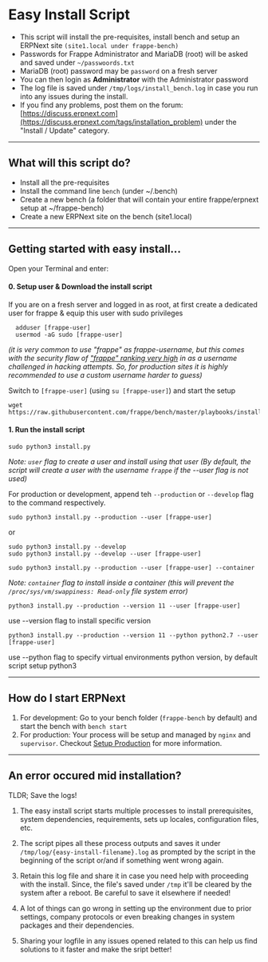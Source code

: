 # Easy Install Script

- This script will install the pre-requisites, install bench and setup an ERPNext site `(site1.local under frappe-bench)`
- Passwords for Frappe Administrator and MariaDB (root) will be asked and saved under `~/passwoords.txt`
- MariaDB (root) password may be `password` on a fresh server
- You can then login as **Administrator** with the Administrator password
- The log file is saved under `/tmp/logs/install_bench.log` in case you run into any issues during the install.
- If you find any problems, post them on the forum: [https://discuss.erpnext.com](https://discuss.erpnext.com/tags/installation_problem) under the "Install / Update" category.

---

## What will this script do?

- Install all the pre-requisites
- Install the command line `bench` (under ~/.bench)
- Create a new bench (a folder that will contain your entire frappe/erpnext setup at ~/frappe-bench)
- Create a new ERPNext site on the bench (site1.local)

---

## Getting started with easy install...

Open your Terminal and enter:

#### 0. Setup user & Download the install script

If you are on a fresh server and logged in as root, at first create a dedicated user for frappe
& equip this user with sudo privileges

```
  adduser [frappe-user]
  usermod -aG sudo [frappe-user]
```

*(it is very common to use "frappe" as frappe-username, but this comes with the security flaw of ["frappe" ranking very high](https://www.reddit.com/r/dataisbeautiful/comments/b3sirt/i_deployed_over_a_dozen_cyber_honeypots_all_over/?st=JTJ0SC0Q&sh=76e05240) in as a username challenged in hacking attempts. So, for production sites it is highly recommended to use a custom username harder to guess)*

Switch to `[frappe-user]` (using `su [frappe-user]`) and start the setup

	wget https://raw.githubusercontent.com/frappe/bench/master/playbooks/install.py


#### 1. Run the install script

	sudo python3 install.py

*Note: `user` flag to create a user and install using that user (By default, the script will create a user with the username `frappe` if the --user flag is not used)*

For production or development, append teh `--production` or `--develop` flag to the command respectively.

	sudo python3 install.py --production --user [frappe-user]

or

	sudo python3 install.py --develop
	sudo python3 install.py --develop --user [frappe-user]

	sudo python3 install.py --production --user [frappe-user] --container

*Note: `container` flag to install inside a container (this will prevent the `/proc/sys/vm/swappiness: Read-only` file system error)*


	python3 install.py --production --version 11 --user [frappe-user]

use --version flag to install specific version

	python3 install.py --production --version 11 --python python2.7 --user [frappe-user]

use --python flag to specify virtual environments python version, by default script setup python3

---

## How do I start ERPNext

1. For development: Go to your bench folder (`frappe-bench` by default) and start the bench with `bench start`
2. For production: Your process will be setup and managed by `nginx` and `supervisor`. Checkout [Setup Production](https://frappe.io/docs/user/en/bench/guides/setup-production.html) for more information.

---

## An error occured mid installation?

TLDR; Save the logs!

1. The easy install script starts multiple processes to install prerequisites, system dependencies, requirements, sets up locales, configuration files, etc.

2. The script pipes all these process outputs and saves it under `/tmp/log/{easy-install-filename}.log` as prompted by the script in the beginning of the script or/and if something went wrong again.

3. Retain this log file and share it in case you need help with proceeding with the install. Since, the file's saved under `/tmp` it'll be cleared by the system after a reboot. Be careful to save it elsewhere if needed!

3. A lot of things can go wrong in setting up the environment due to prior settings, company protocols or even breaking changes in system packages and their dependencies.

4. Sharing your logfile in any issues opened related to this can help us find solutions to it faster and make the sript better!